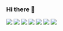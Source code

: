 ### Hi there 👋

<!--
**gkpiccoli/gkpiccoli** is a ✨ _special_ ✨ repository because its `README.md` (this file) appears on your GitHub profile.

Here are some ideas to get you started:

- 🔭 I’m currently working on ...
- 🌱 I’m currently learning ...
- 👯 I’m looking to collaborate on ...
- 🤔 I’m looking for help with ...
- 💬 Ask me about ...
- 📫 How to reach me: ...
- 😄 Pronouns: ...
- ⚡ Fun fact: ...
-->

<img src="{https://img.shields.io/badge/Python-FFD43B?style=for-the-badge&logo=python&logoColor=blue}" />
<img src="{https://github-readme-stats.vercel.app/api/top-langs/?username={gkpiccoli}}" />
<img src="{}" />
<img src="{}" />
<img src="{}" />
<img src="{}" />
<img src="{}" />

